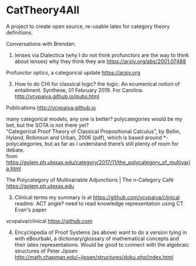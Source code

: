 # CatTheory4All
A project to create open source, re-usable latex for category theory definitions.

Conversations with Brendan:
1. lenses via Dialectica (why I do not think profunctors are the way to think about lenses)
why they think they are  https://arxiv.org/abs/2001.07488

Profunctor optics, a categorical update
https://arxiv.org

2. How to do CHI for classical logic? 
the logic:   An ecumenical notion of entailment. Synthese, 01 February 2019. For Carolina. http://vcvpaiva.github.io/pubs.html

Publications
http://vcvpaiva.github.io

many categorical models, any one is better? polycategories would be my bet, but the SOTA is not there yet?  
“Categorical Proof Theory of Classical Propositional Calculus”, by Bellin, Hyland, Robinson and Urban, 2006 (pdf), 
which is based around *-polycategories, but as far as I understand there’s still plenty of room for debate.  
from https://golem.ph.utexas.edu/category/2017/11/the_polycategory_of_multivaria.html

The Polycategory of Multivariable Adjunctions | The n-Category Café
https://golem.ph.utexas.edu

3. Clinical terms my summary is at https://github.com/vcvpaiva/clinical readme. 
ACT angle?  need to read knowledge representation using CT. Evan's paper

vcvpaiva/clinical
https://github.com

4. Encyclopedia of Proof Systems (as above) want to do a version tying in with eBourbaki, 
a dictionary/glossary of mathematical concepts and their latex representations. 
Would be good to connect with the algebraic structures of Peter Jipsen 
http://math.chapman.edu/~jipsen/structures/doku.php/index.html
